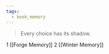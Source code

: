 ```yaml
---
tags:
  - book_memory
---
```

> Every choice has its shadow.

1 [[Forge Memory]]
2 [[Winter Memory]]